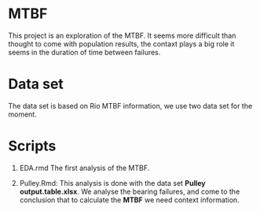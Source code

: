 # MTBF

This project is an exploration of the MTBF. It seems more difficult than thought to come with population results, the contaxt plays a big role it seems in the duration of time between failures.

# Data set

The data set is based on Rio MTBF information, we use two data set for the moment.

# Scripts

1. EDA.rmd The first analysis of the MTBF.

2. Pulley.Rmd:  This analysis is done with the data set **Pulley output.table.xlsx**. We analyse the bearing failures, and come to the conclusion that to calculate the **MTBF** we need context information. 